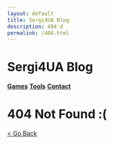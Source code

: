 ```yaml
---
layout: default
title: Sergi4UA Blog
description: 404'd
permalink: /404.html
---
```


# Sergi4UA Blog

[**Games**](./games) [**Tools**](./tools.html) [**Contact**](./contact.html)

# 404 Not Found :(

[< Go Back](https://sergi4ua.github.io)